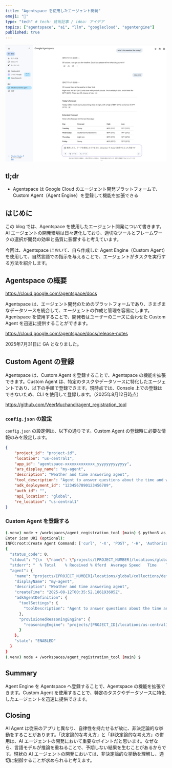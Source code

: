 ```yaml
---
title: "Agentspace を使用したエージェント開発"
emoji: "🤖"
type: "tech" # tech: 技術記事 / idea: アイデア
topics: ["agentspace", "ai", "llm", "googlecloud", "agentengine"]
published: true
---
```


![alt text](/images/5e77aacc0a311d-a.png)

## tl;dr

- Agentspace は Google Cloud のエージェント開発プラットフォームで、Custom Agent（Agent Engine）を登録して機能を拡張できる

## はじめに

この blog では、Agentspace を使用したエージェント開発について書きます。AI エージェントの開発環境は日々進化しており、適切なツールとフレームワークの選択が開発の効率と品質に影響すると考えています。

今回は、Agentspace において、自ら作成した Agent Engine（Custom Agent）を使用して、自然言語での指示を与えることで、エージェントがタスクを実行する方法を紹介します。

## Agentspace の概要

https://cloud.google.com/agentspace/docs

Agentspace は、エージェント開発のためのプラットフォームであり、さまざまなデータソースを統合して、エージェントの作成と管理を容易にします。Agentspace を使用することで、開発者はユーザーのニーズに合わせた Custom Agent を迅速に提供することができます。

https://cloud.google.com/agentspace/docs/release-notes

2025年7月31日に GA となりました。

## Custom Agent の登録

Agentspace は、Custom Agent を登録することで、Agentspace の機能を拡張できます。Custom Agent は、特定のタスクやデータソースに特化したエージェントであり、以下の手順で登録できます。現時点では、Console 上での登録はできないため、CLI を使用して登録します。（2025年8月12日時点）

https://github.com/VeerMuchandi/agent_registration_tool

### `config.json` の設定

`config.json` の設定例は、以下の通りです。Custom Agent の登録時に必要な情報のみを設定します。

```json:config.json
{
    "project_id": "project-id",
    "location": "us-central1", 
    "app_id": "agentspace-xxxxxxxxxxxxx_yyyyyyyyyyyyy",
    "ars_display_name": "my-agent",
    "description": "Weather and time answering agent",
    "tool_description": "Agent to answer questions about the time and weather in a city.",
    "adk_deployment_id": "1234567890123456789",
    "auth_id": "",
    "api_location": "global",
    "re_location": "us-central1"
}
```

### Custom Agent を登録する

```bash
(.venv) node ➜ /workspaces/agent_registration_tool (main) $ python3 as_registry_client.py register_agent
Enter icon URI (optional): 
INFO:root:Create Agent Command: ['curl', '-X', 'POST', '-H', 'Authorization: Bearer [REDACTED_TOKEN]', '-H', 'Content-Type: application/json', '-H', 'X-Goog-User-Project: [PROJECT_ID]', 'https://discoveryengine.googleapis.com/v1alpha/projects/[PROJECT_ID]/locations/global/collections/default_collection/engines/[ENGINE_ID]/assistants/default_assistant/agents', '-d', '{"displayName": "my-agent", "description": "Weather and time answering agent", "adk_agent_definition": {"tool_settings": {"tool_description": "Agent to answer questions about the time and weather in a city."}, "provisioned_reasoning_engine": {"reasoning_engine": "projects/[PROJECT_ID]/locations/us-central1/reasoningEngines/[ENGINE_ID]"}, "authorizations": []}}']
{
  "status_code": 0,
  "stdout": "{\n  \"name\": \"projects/[PROJECT_NUMBER]/locations/global/collections/default_collection/engines/[ENGINE_ID]/assistants/default_assistant/agents/[AGENT_ID]\",\n  \"displayName\": \"my-agent\",\n  \"description\": \"Weather and time answering agent\",\n  \"createTime\": \"2025-08-12T00:35:52.186193605Z\",\n  \"adkAgentDefinition\": {\n    \"toolSettings\": {\n      \"toolDescription\": \"Agent to answer questions about the time and weather in a city.\"\n    },\n    \"provisionedReasoningEngine\": {\n      \"reasoningEngine\": \"projects/[PROJECT_ID]/locations/us-central1/reasoningEngines/[ENGINE_ID]\"\n    }\n  },\n  \"state\": \"ENABLED\"\n}\n",
  "stderr": "  % Total    % Received % Xferd  Average Speed   Time    Time     Time  Current\n                                 Dload  Upload   Total   Spent    Left  Speed\n\n  0     0    0     0    0     0      0      0 --:--:-- --:--:-- --:--:--     0\n100   382    0     0  100   382      0    316  0:00:01  0:00:01 --:--:--   316\n100  1038    0   656  100   382    447    260  0:00:01  0:00:01 --:--:--   708\n",
  "agent": {
    "name": "projects/[PROJECT_NUMBER]/locations/global/collections/default_collection/engines/[ENGINE_ID]/assistants/default_assistant/agents/[AGENT_ID]",
    "displayName": "my-agent",
    "description": "Weather and time answering agent",
    "createTime": "2025-08-12T00:35:52.186193605Z",
    "adkAgentDefinition": {
      "toolSettings": {
        "toolDescription": "Agent to answer questions about the time and weather in a city."
      },
      "provisionedReasoningEngine": {
        "reasoningEngine": "projects/[PROJECT_ID]/locations/us-central1/reasoningEngines/[ENGINE_ID]"
      }
    },
    "state": "ENABLED"
  }
}
(.venv) node ➜ /workspaces/agent_registration_tool (main) $ 
```

## Summary

Agent Engine を Agentspace へ登録することで、Agentspace の機能を拡張できます。Custom Agent を使用することで、特定のタスクやデータソースに特化したエージェントを迅速に提供できます。

## Closing

AI Agent は従来のアプリと異なり、自律性を持たせるが故に、非決定論的な挙動をすることがあります。「決定論的な考え方」と「非決定論的な考え方」の併用は、AI エージェントの開発において重要なポイントだと思います。なぜなら、言語モデルが推論を重ねることで、予期しない結果を生むことがあるからです。現状の AI エージェントの開発においては、非決定論的な挙動を理解し、適切に制御することが求められると考えます。
